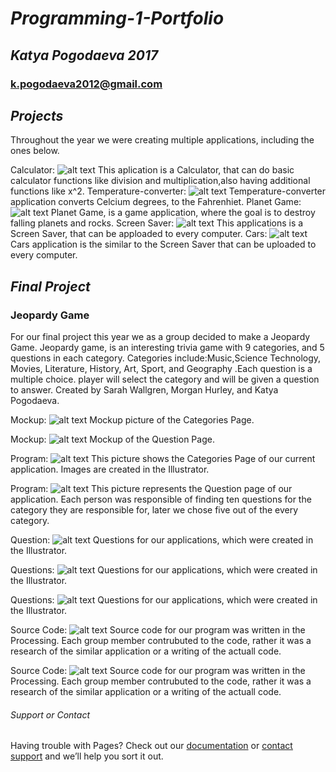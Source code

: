 # _Programming-1-Portfolio_
## _Katya Pogodaeva 2017_
### k.pogodaeva2012@gmail.com
## _Projects_
Throughout the year we were creating multiple applications, including the ones below.

Calculator: 
![alt text](https://ekaterinapogodaeva.github.io/Programmin-1-Portfolio/images/calc.png "Logo Title Text 1")
This aplication is a Calculator, that can do basic calculator functions like division and multiplication,also having additional functions like x^2.
Temperature-converter: 
![alt text](https://ekaterinapogodaeva.github.io/Programmin-1-Portfolio/images/temp.png "Logo Title Text 1")
Temperature-converter application converts Celcium degrees, to the Fahrenhiet. 
Planet Game: 
![alt text](https://ekaterinapogodaeva.github.io/Programmin-1-Portfolio/images/planet.png "Logo Title Text 1")
Planet Game, is a game application, where the goal is to destroy falling planets and rocks.
Screen Saver: 
![alt text](https://ekaterinapogodaeva.github.io/Programmin-1-Portfolio/images/screensave.png "Logo Title Text 1")
This applications is a Screen Saver, that can be apploaded to every computer.
Cars: 
![alt text](https://ekaterinapogodaeva.github.io/Programmin-1-Portfolio/images/cars.png "Logo Title Text 1")
Cars application is the similar to the Screen Saver that can be uploaded to every computer.



## **_Final Project_**
### Jeopardy Game
For our final project this year we as a group decided to make a Jeopardy Game. Jeopardy game, is an interesting trivia game with 9 categories, and 5 questions in each category. Categories include:Music,Science Technology, Movies, Literature, History, Art, Sport, and Geography .Each question is a multiple choice. player will select the category and will be given a question to answer. Created by Sarah Wallgren, Morgan Hurley, and Katya Pogodaeva.

Mockup: 
![alt text](https://ekaterinapogodaeva.github.io/Programmin-1-Portfolio/images/mockup1.png "Logo Title Text 1")
Mockup picture of the Categories Page.

Mockup: 
![alt text](https://ekaterinapogodaeva.github.io/Programmin-1-Portfolio/images/mockup2.png "Logo Title Text 1")
Mockup of the Question Page.

Program: 
![alt text](https://ekaterinapogodaeva.github.io/Programmin-1-Portfolio/images/CatagroriesPage.png "Logo Title Text 1")
This picture shows the Categories Page of our current application. Images are created in the Illustrator.

Program: 
![alt text](https://ekaterinapogodaeva.github.io/Programmin-1-Portfolio/images/LitquestionEx.png "Logo Title Text 1")
This picture represents the Question page of our application. Each person was responsible of finding ten questions for the category they are responsible for, later we chose five out of the every category.

Question: 
![alt text](https://ekaterinapogodaeva.github.io/Programmin-1-Portfolio/images/Authorfile1.png "Logo Title Text 1")
Questions for our applications, which were created in the Illustrator.

Questions: 
![alt text](https://ekaterinapogodaeva.github.io/Programmin-1-Portfolio/images/Authorfile2.png "Logo Title Text 1")
Questions for our applications, which were created in the Illustrator.

Questions: 
![alt text](https://ekaterinapogodaeva.github.io/Programmin-1-Portfolio/images/Authorfile3.png "Logo Title Text 1")
Questions for our applications, which were created in the Illustrator.

Source Code: 
![alt text](https://ekaterinapogodaeva.github.io/Programmin-1-Portfolio/images/Sourcecode1.png "Logo Title Text 1")
Source code for our program was written in the Processing. Each group member contrubuted to the code, rather it was a research of the similar application or a writing of the actuall code.

Source Code: 
![alt text](https://ekaterinapogodaeva.github.io/Programmin-1-Portfolio/images/Sourcecode2.png "Logo Title Text 1")
Source code for our program was written in the Processing. Each group member contrubuted to the code, rather it was a research of the similar application or a writing of the actuall code.

###### Support or Contact

Having trouble with Pages? Check out our [documentation](https://help.github.com/categories/github-pages-basics/) or [contact support](https://github.com/contact) and we’ll help you sort it out.
